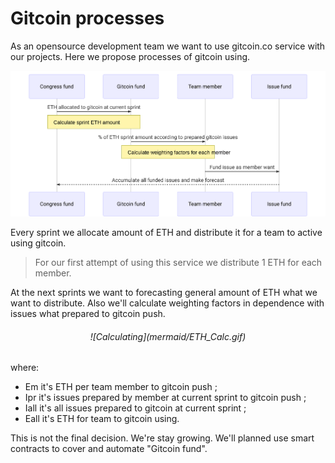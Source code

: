 # Gitcoin processes

As an opensource development team we want to use gitcoin.co service with our projects. Here we propose processes of gitcoin using.

![BP diagramm](mermaid/BP_diagramm.svg)

Every sprint we allocate amount of ETH and distribute it for a team to active using gitcoin.

> For our first attempt of using this service we distribute 1 ETH for each member.

At the next sprints we want to forecasting general amount of ETH what we want to distribute. Also we'll calculate weighting factors in dependence with issues what prepared to gitcoin push.

<h6 align="center">![Calculating](mermaid/ETH_Calc.gif)</h6>

where:
- Em it's ETH per team member to gitcoin push ;
- Ipr it's issues prepared by member at current sprint to gitcoin push ;
- Iall it's all issues prepared to gitcoin at current sprint ;
- Eall it's ETH for team to gitcoin using.


This is not the final decision. We're stay growing. We'll planned use smart contracts to cover and automate "Gitcoin fund".
